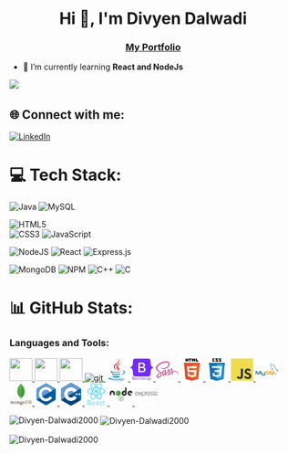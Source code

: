 
<h1 align="center">Hi 👋, I'm Divyen Dalwadi</h1>
<h3 align="center"> <a href="https://divyen-portfolio.netlify.app/"  >My Portfolio</a></h3>



- 🌱 I’m currently learning **React and NodeJs**
  

[![](https://visitcount.itsvg.in/api?id=Divyen-Dalwadi2000&icon=5&color=0)](https://visitcount.itsvg.in)

## 🌐 Connect with me:
[![LinkedIn](https://img.shields.io/badge/LinkedIn-%230077B5.svg?logo=linkedin&logoColor=white)](https://www.linkedin.com/in/divyen-dalwadi-638a15238/) 

# 💻 Tech Stack:
![Java](https://img.shields.io/badge/java-%23ED8B00.svg?style=for-the-badge&logo=java&logoColor=white) 
![MySQL](https://img.shields.io/badge/mysql-%2300f.svg?style=for-the-badge&logo=mysql&logoColor=white)

![HTML5](https://img.shields.io/badge/html5-%23E34F26.svg?style=for-the-badge&logo=html5&logoColor=white)  
![CSS3](https://img.shields.io/badge/css3-%231572B6.svg?style=for-the-badge&logo=css3&logoColor=white)
![JavaScript](https://img.shields.io/badge/javascript-%23323330.svg?style=for-the-badge&logo=javascript&logoColor=%23F7DF1E)

![NodeJS](https://img.shields.io/badge/node.js-6DA55F?style=for-the-badge&logo=node.js&logoColor=white) 
![React](https://img.shields.io/badge/react-%2320232a.svg?style=for-the-badge&logo=react&logoColor=%2361DAFB) 
![Express.js](https://img.shields.io/badge/express.js-%23404d59.svg?style=for-the-badge&logo=express&logoColor=%2361DAFB) 

![MongoDB](https://img.shields.io/badge/MongoDB-%234ea94b.svg?style=for-the-badge&logo=mongodb&logoColor=white) 
![NPM](https://img.shields.io/badge/NPM-%23000000.svg?style=for-the-badge&logo=npm&logoColor=white) 
![C++](https://img.shields.io/badge/c++-%2300599C.svg?style=for-the-badge&logo=c%2B%2B&logoColor=white)
![C](https://img.shields.io/badge/c-%2300599C.svg?style=for-the-badge&logo=c&logoColor=white) 

 <!-- ![LINUX](https://img.shields.io/badge/Linux-FCC624?style=for-the-badge&logo=linux&logoColor=black)  -->
<!-- ##  ![Postman](https://img.shields.io/badge/Postman-FF6C37?style=for-the-badge&logo=postman&logoColor=white)  -->



# 📊 GitHub Stats: 

<h3 align="left">Languages and Tools:</h3>
<p align="left"> <a href="https://developer.android.com" target="_blank" rel="noreferrer">


   <img src="https://cdn.jsdelivr.net/gh/devicons/devicon@latest/icons/ruby/ruby-original-wordmark.svg" width="40" height="40" />
   <img src="https://cdn.jsdelivr.net/gh/devicons/devicon@latest/icons/rails/rails-original-wordmark.svg" width="40" height="40" />
   <img src="https://cdn.jsdelivr.net/gh/devicons/devicon@latest/icons/postman/postman-original.svg"  width="40" height="40" />
   
   <img src="https://www.vectorlogo.zone/logos/git-scm/git-scm-icon.svg" alt="git" width="40" height="40" />
      
   <img src="https://raw.githubusercontent.com/devicons/devicon/master/icons/java/java-original.svg" alt="java" width="40" height="40" /> 
               
   <img src="https://raw.githubusercontent.com/devicons/devicon/master/icons/bootstrap/bootstrap-plain-wordmark.svg" alt="bootstrap" width="40" height="40" /> 

   <img src="https://raw.githubusercontent.com/devicons/devicon/master/icons/sass/sass-original.svg" alt="sass" width="40" height="40" /> 
           
   <img src="https://raw.githubusercontent.com/devicons/devicon/master/icons/html5/html5-original-wordmark.svg" alt="html5" width="40" height="40" /> 
   
   <img src="https://raw.githubusercontent.com/devicons/devicon/master/icons/css3/css3-original-wordmark.svg" alt="css3" width="40" height="40" /> 

   <img src="https://raw.githubusercontent.com/devicons/devicon/master/icons/javascript/javascript-original.svg" alt="javascript" width="40" height="40" /> 

   <img src="https://raw.githubusercontent.com/devicons/devicon/master/icons/mysql/mysql-original-wordmark.svg" alt="mysql" width="40" height="40" /> 

   <img src="https://raw.githubusercontent.com/devicons/devicon/master/icons/mongodb/mongodb-original-wordmark.svg" alt="mongodb" width="40" height="40"  />
        
   <img src="https://raw.githubusercontent.com/devicons/devicon/master/icons/c/c-original.svg" alt="c" width="40" height="40" /> 
   
   <img src="https://raw.githubusercontent.com/devicons/devicon/master/icons/cplusplus/cplusplus-original.svg" alt="cplusplus" width="40" height="40" /> 
  
   <img src="https://raw.githubusercontent.com/devicons/devicon/master/icons/react/react-original-wordmark.svg" alt="react" width="40" height="40" /> 

   <img src="https://raw.githubusercontent.com/devicons/devicon/master/icons/nodejs/nodejs-original-wordmark.svg" alt="nodejs" width="40" height="40" /> 
                    
   <img src="https://raw.githubusercontent.com/devicons/devicon/master/icons/express/express-original-wordmark.svg" alt="express" width="40" height="40"/> 

</a>
</p>


<p><img align="left"
                src="https://github-readme-stats.vercel.app/api/top-langs?username=Divyen-Dalwadi2000&show_icons=true&locale=en&layout=compact"
                alt="Divyen-Dalwadi2000" /></p>

<p>&nbsp;<img align="center"
                src="https://github-readme-stats.vercel.app/api?username=Divyen-Dalwadi2000&show_icons=true&locale=en"
                alt="Divyen-Dalwadi2000" /></p>

<p><img align="center" src="https://github-readme-streak-stats.herokuapp.com/?user=Divyen-Dalwadi2000&"
                alt="Divyen-Dalwadi2000" /></p>
